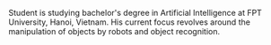 Student is studying bachelor's degree in Artificial Intelligence at FPT University, Hanoi, Vietnam. His current focus revolves around the manipulation of objects by robots and object recognition.
